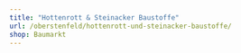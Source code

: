 ```yaml
---
title: "Hottenrott & Steinacker Baustoffe"
url: /oberstenfeld/hottenrott-und-steinacker-baustoffe/
shop: Baumarkt
---
```

